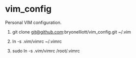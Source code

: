 # vim_config

Personal VIM configuration.

1) git clone git@github.com:bryonelliott/vim_config.git ~/.vim

2) ln -s .vim/vimrc ~/.vimrc

3) sudo ln -s .vim/vimrc /root/.vimrc

